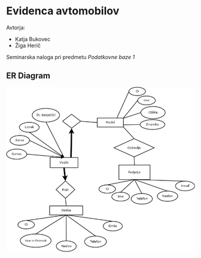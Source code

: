 # Evidenca avtomobilov

 Avtorja:
 * Katja Bukovec
 * Žiga Herič

Seminarska naloga pri predmetu *Podatkovne baze 1*

## ER Diagram

![ER diagram](Diagram1.png)
